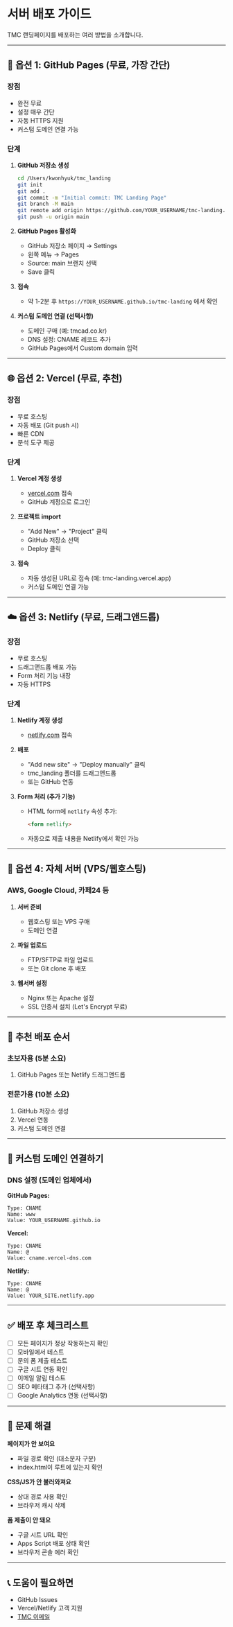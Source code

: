 # 서버 배포 가이드

TMC 랜딩페이지를 배포하는 여러 방법을 소개합니다.

---

## 🚀 옵션 1: GitHub Pages (무료, 가장 간단)

### 장점
- 완전 무료
- 설정 매우 간단
- 자동 HTTPS 지원
- 커스텀 도메인 연결 가능

### 단계

1. **GitHub 저장소 생성**
   ```bash
   cd /Users/kwonhyuk/tmc_landing
   git init
   git add .
   git commit -m "Initial commit: TMC Landing Page"
   git branch -M main
   git remote add origin https://github.com/YOUR_USERNAME/tmc-landing.git
   git push -u origin main
   ```

2. **GitHub Pages 활성화**
   - GitHub 저장소 페이지 → Settings
   - 왼쪽 메뉴 → Pages
   - Source: main 브랜치 선택
   - Save 클릭

3. **접속**
   - 약 1-2분 후 `https://YOUR_USERNAME.github.io/tmc-landing` 에서 확인

4. **커스텀 도메인 연결 (선택사항)**
   - 도메인 구매 (예: tmcad.co.kr)
   - DNS 설정: CNAME 레코드 추가
   - GitHub Pages에서 Custom domain 입력

---

## 🌐 옵션 2: Vercel (무료, 추천)

### 장점
- 무료 호스팅
- 자동 배포 (Git push 시)
- 빠른 CDN
- 분석 도구 제공

### 단계

1. **Vercel 계정 생성**
   - [vercel.com](https://vercel.com) 접속
   - GitHub 계정으로 로그인

2. **프로젝트 import**
   - "Add New" → "Project" 클릭
   - GitHub 저장소 선택
   - Deploy 클릭

3. **접속**
   - 자동 생성된 URL로 접속 (예: tmc-landing.vercel.app)
   - 커스텀 도메인 연결 가능

---

## ☁️ 옵션 3: Netlify (무료, 드래그앤드롭)

### 장점
- 무료 호스팅
- 드래그앤드롭 배포 가능
- Form 처리 기능 내장
- 자동 HTTPS

### 단계

1. **Netlify 계정 생성**
   - [netlify.com](https://netlify.com) 접속

2. **배포**
   - "Add new site" → "Deploy manually" 클릭
   - tmc_landing 폴더를 드래그앤드롭
   - 또는 GitHub 연동

3. **Form 처리 (추가 기능)**
   - HTML form에 `netlify` 속성 추가:
     ```html
     <form netlify>
     ```
   - 자동으로 제출 내용을 Netlify에서 확인 가능

---

## 🔧 옵션 4: 자체 서버 (VPS/웹호스팅)

### AWS, Google Cloud, 카페24 등

1. **서버 준비**
   - 웹호스팅 또는 VPS 구매
   - 도메인 연결

2. **파일 업로드**
   - FTP/SFTP로 파일 업로드
   - 또는 Git clone 후 배포

3. **웹서버 설정**
   - Nginx 또는 Apache 설정
   - SSL 인증서 설치 (Let's Encrypt 무료)

---

## 📱 추천 배포 순서

### 초보자용 (5분 소요)
1. GitHub Pages 또는 Netlify 드래그앤드롭

### 전문가용 (10분 소요)
1. GitHub 저장소 생성
2. Vercel 연동
3. 커스텀 도메인 연결

---

## 🔗 커스텀 도메인 연결하기

### DNS 설정 (도메인 업체에서)

**GitHub Pages:**
```
Type: CNAME
Name: www
Value: YOUR_USERNAME.github.io
```

**Vercel:**
```
Type: CNAME
Name: @
Value: cname.vercel-dns.com
```

**Netlify:**
```
Type: CNAME
Name: @
Value: YOUR_SITE.netlify.app
```

---

## ✅ 배포 후 체크리스트

- [ ] 모든 페이지가 정상 작동하는지 확인
- [ ] 모바일에서 테스트
- [ ] 문의 폼 제출 테스트
- [ ] 구글 시트 연동 확인
- [ ] 이메일 알림 테스트
- [ ] SEO 메타태그 추가 (선택사항)
- [ ] Google Analytics 연동 (선택사항)

---

## 🚨 문제 해결

**페이지가 안 보여요**
- 파일 경로 확인 (대소문자 구분)
- index.html이 루트에 있는지 확인

**CSS/JS가 안 불러와져요**
- 상대 경로 사용 확인
- 브라우저 캐시 삭제

**폼 제출이 안 돼요**
- 구글 시트 URL 확인
- Apps Script 배포 상태 확인
- 브라우저 콘솔 에러 확인

---

## 📞 도움이 필요하면

- GitHub Issues
- Vercel/Netlify 고객 지원
- [TMC 이메일](mailto:bckwon@tmcad.co.kr)
